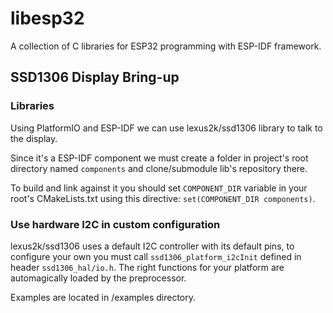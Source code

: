 # libesp32

A collection of C libraries for ESP32 programming with ESP-IDF framework.

## SSD1306 Display Bring-up

### Libraries
Using PlatformIO and ESP-IDF we can use lexus2k/ssd1306 library to talk to the display.

Since it's a ESP-IDF component we must create a folder in project's root directory named
`components` and clone/submodule lib's repository there.

To build and link against it you should set `COMPONENT_DIR` variable in your root's CMakeLists.txt
using this directive: `set(COMPONENT_DIR components)`.

### Use hardware I2C in custom configuration
lexus2k/ssd1306 uses a default I2C controller with its default pins, to configure your own
you must call `ssd1306_platform_i2cInit` defined in header `ssd1306_hal/io.h`. The right functions
for your platform are automagically loaded by the preprocessor.

Examples are located in /examples directory.